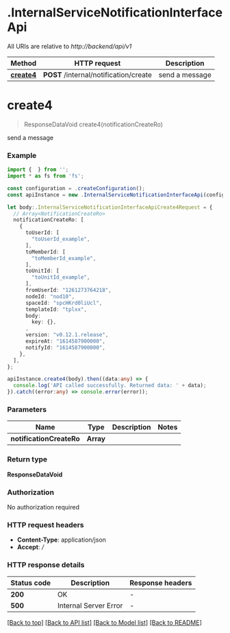 # .InternalServiceNotificationInterfaceApi

All URIs are relative to *http://backend/api/v1*

Method | HTTP request | Description
------------- | ------------- | -------------
[**create4**](InternalServiceNotificationInterfaceApi.md#create4) | **POST** /internal/notification/create | send a message


# **create4**
> ResponseDataVoid create4(notificationCreateRo)

send a message

### Example


```typescript
import {  } from '';
import * as fs from 'fs';

const configuration = .createConfiguration();
const apiInstance = new .InternalServiceNotificationInterfaceApi(configuration);

let body:.InternalServiceNotificationInterfaceApiCreate4Request = {
  // Array<NotificationCreateRo>
  notificationCreateRo: [
    {
      toUserId: [
        "toUserId_example",
      ],
      toMemberId: [
        "toMemberId_example",
      ],
      toUnitId: [
        "toUnitId_example",
      ],
      fromUserId: "1261273764218",
      nodeId: "nod10",
      spaceId: "spcHKrd0liUcl",
      templateId: "tplxx",
      body: 
        key: {},
      ,
      version: "v0.12.1.release",
      expireAt: "1614587900000",
      notifyId: "1614587900000",
    },
  ],
};

apiInstance.create4(body).then((data:any) => {
  console.log('API called successfully. Returned data: ' + data);
}).catch((error:any) => console.error(error));
```


### Parameters

Name | Type | Description  | Notes
------------- | ------------- | ------------- | -------------
 **notificationCreateRo** | **Array<NotificationCreateRo>**|  |


### Return type

**ResponseDataVoid**

### Authorization

No authorization required

### HTTP request headers

 - **Content-Type**: application/json
 - **Accept**: */*


### HTTP response details
| Status code | Description | Response headers |
|-------------|-------------|------------------|
**200** | OK |  -  |
**500** | Internal Server Error |  -  |

[[Back to top]](#) [[Back to API list]](README.md#documentation-for-api-endpoints) [[Back to Model list]](README.md#documentation-for-models) [[Back to README]](README.md)



